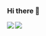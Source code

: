 ### Hi there 👋

<img align = "left" src="https://github-readme-stats.vercel.app/api?username=AuraVan" />
<img align = "left" src="https://github-readme-stats.vercel.app/api/top-langs/?username=AuraVan&layout=compact" />

<!--
**AuraVan/AuraVan** is a ✨ _special_ ✨ repository because its `README.md` (this file) appears on your GitHub profile.

Here are some ideas to get you started:

- 🔭 I’m currently working on ...
- 🌱 I’m currently learning ...
- 👯 I’m looking to collaborate on ...
- 🤔 I’m looking for help with ...
- 💬 Ask me about ...
- 📫 How to reach me: ...
- 😄 Pronouns: ...
- ⚡ Fun fact: ...
-->
